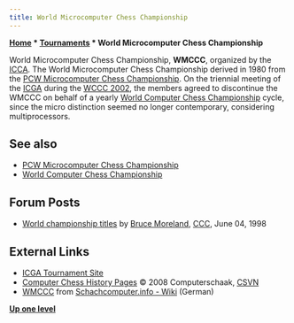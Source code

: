 ```yaml
---
title: World Microcomputer Chess Championship
---
```

**[Home](Home "Home") \* [Tournaments](Tournaments_and_Matches "Tournaments and Matches") \* World Microcomputer Chess Championship**


World Microcomputer Chess Championship, **WMCCC**, organized by the [ICCA](ICCA "ICCA"). The World Microcomputer Chess Championship derived in 1980 from the [PCW Microcomputer Chess Championship](PCW_Microcomputer_Chess_Championship "PCW Microcomputer Chess Championship"). On the triennial meeting of the [ICGA](ICGA "ICGA") during the [WCCC 2002](WCCC_2002 "WCCC 2002"), the members agreed to discontinue the WMCCC on behalf of a yearly [World Computer Chess Championship](World_Computer_Chess_Championship "World Computer Chess Championship") cycle, since the micro distinction seemed no longer contemporary, considering multiprocessors. 



## See also


* [PCW Microcomputer Chess Championship](PCW_Microcomputer_Chess_Championship "PCW Microcomputer Chess Championship")
* [World Computer Chess Championship](World_Computer_Chess_Championship "World Computer Chess Championship")


## Forum Posts


* [World championship titles](http://www.stmintz.com/ccc/index.php?id=20009) by [Bruce Moreland](Bruce_Moreland "Bruce Moreland"), [CCC](CCC "CCC"), June 04, 1998


## External Links


* [ICGA Tournament Site](https://www.game-ai-forum.org/icga-tournaments/competition.php?id=2)
* [Computer Chess History Pages](http://www.csvn.nl/index.php?option=com_content&task=category&sectionid=5&id=19&Itemid=48&limit=50&limitstart=50) © 2008 Computerschaak, [CSVN](CSVN "CSVN")
* [WMCCC](http://www.schach-computer.info/wiki/index.php/WMCCC) from [Schachcomputer.info - Wiki](http://www.schach-computer.info/wiki/index.php/Hauptseite_En) (German)


**[Up one level](Tournaments_and_Matches "Tournaments and Matches")**







 
